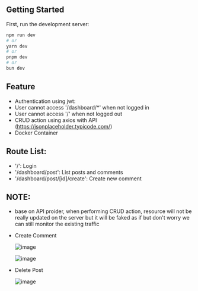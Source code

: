 ## Getting Started

First, run the development server:

```bash
npm run dev
# or
yarn dev
# or
pnpm dev
# or
bun dev
```

## Feature
- Authentication using jwt:
- User cannot access '/dashboard/*' when not logged in
- User cannot access '/' when not logged out
- CRUD action using axios with API (https://jsonplaceholder.typicode.com/)
- Docker Container

## Route List:
- '/': Login
- '/dashboard/post': List posts and comments
- '/dashboard/post/[id]/create': Create new comment

## NOTE:
- base on API proider, when performing CRUD action, resource will not be really updated on the server but it will be faked as if but don't worry we can still monitor the existing traffic
- Create Comment
  
  ![image](https://github.com/user-attachments/assets/268a3b85-df24-4496-8ca8-bb4af9b36a13)
  
  ![image](https://github.com/user-attachments/assets/35703412-a87c-47f6-bb79-a83b6b374843)
- Delete Post
  
  ![image](https://github.com/user-attachments/assets/5c16745b-cff1-4e20-9550-7631e4f1145c)


